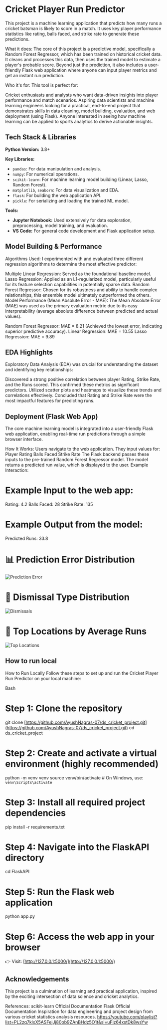 
# Cricket Player Run Predictor


This project is a machine learning application that predicts how many runs a cricket batsman is likely to score in a match. It uses key player performance statistics like rating, balls faced, and strike rate to generate these predictions.

What it does:
The core of this project is a predictive model, specifically a Random Forest Regressor, which has been trained on historical cricket data. It cleans and processes this data, then uses the trained model to estimate a player's probable score. Beyond just the prediction, it also includes a user-friendly Flask web application where anyone can input player metrics and get an instant run prediction.

Who it's for:
This tool is perfect for:

Cricket enthusiasts and analysts who want data-driven insights into player performance and match scenarios.
Aspiring data scientists and machine learning engineers looking for a practical, end-to-end project that demonstrates skills in data cleaning, model building, evaluation, and web deployment (using Flask).
Anyone interested in seeing how machine learning can be applied to sports analytics to derive actionable insights.


## Tech Stack & Libraries

**Python Version:** 3.8+

**Key Libraries:**
* `pandas`: For data manipulation and analysis.
* `numpy`: For numerical operations.
* `scikit-learn`: For machine learning model building (Linear, Lasso, Random Forest).
* `matplotlib`, `seaborn`: For data visualization and EDA.
* `flask`: For building the web application API.
* `pickle`: For serializing and loading the trained ML model.

**Tools:**
* **Jupyter Notebook:** Used extensively for data exploration, preprocessing, model training, and evaluation.
* **VS Code:** For general code development and Flask application setup.
## Model Building & Performance

Algorithms Used:
I experimented with and evaluated three different regression algorithms to determine the most effective predictor:

Multiple Linear Regression: Served as the foundational baseline model.
Lasso Regression: Applied as an L1-regularized model, particularly useful for its feature selection capabilities in potentially sparse data.
Random Forest Regressor: Chosen for its robustness and ability to handle complex relationships, this ensemble model ultimately outperformed the others.
Model Performance (Mean Absolute Error - MAE):
The Mean Absolute Error (MAE) was used as the primary evaluation metric due to its easy interpretability (average absolute difference between predicted and actual values).

Random Forest Regressor: MAE = 8.21 (Achieved the lowest error, indicating superior predictive accuracy).
Linear Regression: MAE = 10.55
Lasso Regression: MAE = 9.89


## EDA Highlights

Exploratory Data Analysis (EDA) was crucial for understanding the dataset and identifying key relationships:

Discovered a strong positive correlation between player Rating, Strike Rate, and the Runs scored. This confirmed these metrics as significant predictors.
Utilized scatter plots and heatmaps to visualize these trends and correlations effectively.
Concluded that Rating and Strike Rate were the most impactful features for predicting runs.
## Deployment (Flask Web App)

The core machine learning model is integrated into a user-friendly Flask web application, enabling real-time run predictions through a simple browser interface.

How It Works:
Users navigate to the web application.
They input values for:
Player Rating
Balls Faced
Strike Rate
The Flask backend passes these inputs to the pre-trained Random Forest Regressor model.
The model returns a predicted run value, which is displayed to the user.
Example Interaction:
# Example Input to the web app:
Rating: 4.2
Balls Faced: 28
Strike Rate: 135

# Example Output from the model:
Predicted Runs: 33.8

# 📊 Prediction Error Distribution  
![Prediction Error](https://github.com/AyushNagras-07/ds_cricket_project/blob/master/outputs/Prediction_error_distributon.png)

# 🥧 Dismissal Type Distribution  
![Dismissals](https://github.com/AyushNagras-07/ds_cricket_project/blob/master/outputs/Dismissal_Type.png)

# 📍 Top Locations by Average Runs  
![Top Locations](https://github.com/AyushNagras-07/ds_cricket_project/blob/master/outputs/ANALYSIS_RESULT.png)
## How to run local

How to Run Locally
Follow these steps to set up and run the Cricket Player Run Predictor on your local machine:

Bash

# Step 1: Clone the repository
git clone [https://github.com/AyushNagras-07/ds_cricket_project.git](https://github.com/AyushNagras-07/ds_cricket_project.git)
cd ds_cricket_project

# Step 2: Create and activate a virtual environment (highly recommended)
python -m venv venv
source venv/bin/activate       # On Windows, use: `venv\Scripts\activate`

# Step 3: Install all required project dependencies
pip install -r requirements.txt

# Step 4: Navigate into the FlaskAPI directory
cd FlaskAPI

# Step 5: Run the Flask web application
python app.py

# Step 6: Access the web app in your browser
👉 Visit: [http://127.0.0.1:5000/](http://127.0.0.1:5000/)
## Acknowledgements

This project is a culmination of learning and practical application, inspired by the exciting intersection of data science and cricket analytics.

References:
scikit-learn Official Documentation
Flask Official Documentation
Inspiration for data engineering and project design from various cricket statistics analysis resources.
https://youtube.com/playlist?list=PL2zq7klxX5ASFejJj80ob9ZAnBHdz5O1t&si=uFiz64xstDk8wsYw
